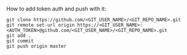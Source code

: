 How to add token auth and push with it:

```
git clone https://github.com/<GIT_USER_NAME>/<GIT_REPO_NAME>.git
git remote set-url origin https://<GIT_USER_NAME>:<AUTH_TOKEN>@github.com/<GIT_USER_NAME>/<GIT_REPO_NAME>.git
git add .
git commit
git push origin master
```